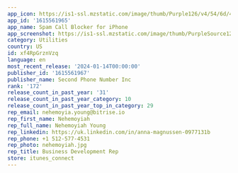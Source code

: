```yaml
---
app_icon: https://is1-ssl.mzstatic.com/image/thumb/Purple126/v4/54/6d/44/546d4406-6828-50cf-79c8-942c92b2ea6b/AppIcon-0-0-1x_U007emarketing-0-7-0-85-220.png/1024x1024bb.png
app_id: '1615561965'
app_name: Spam Call Blocker for iPhone
app_screenshot: https://is1-ssl.mzstatic.com/image/thumb/PurpleSource126/v4/69/b4/bf/69b4bff0-7fb7-4ad0-2736-9b293e310c02/7f77f997-2edc-403c-a59e-526f4784d0c4_Realcall_iOS_6.5__U7acb_U4f53_U6837_U673a-1.jpg/1242x2688bb.png
category: Utilities
country: US
id: xf4RpGrznVzq
language: en
most_recent_release: '2024-01-14T00:00:00'
publisher_id: '1615561967'
publisher_name: Second Phone Number Inc
rank: '172'
release_count_in_past_year: '31'
release_count_in_past_year_category: 10
release_count_in_past_year_top_in_category: 29
rep_email: nehemoyia.young@bitrise.io
rep_first_name: Nehemoyiah
rep_full_name: Nehemoyiah Young
rep_linkedin: https://uk.linkedin.com/in/anna-magnussen-0977131b
rep_phone: +1 512-577-4531
rep_photo: nehemoyiah.jpg
rep_title: Business Development Rep
store: itunes_connect
---
```

